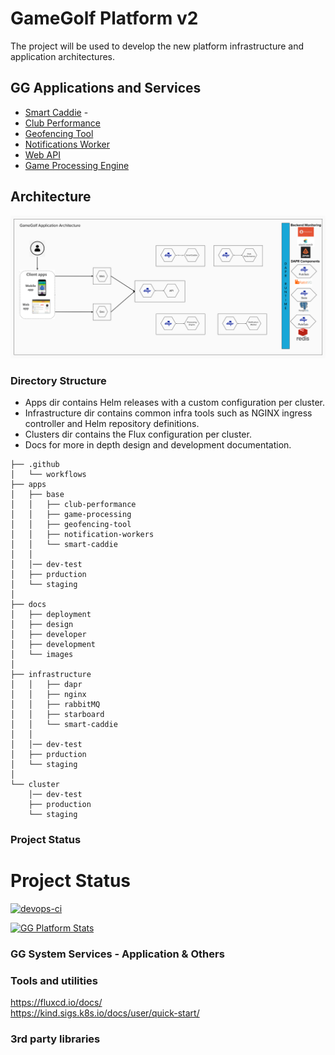 # GameGolf Platform v2
The project will be used to develop the new platform infrastructure and application architectures.

## GG Applications and Services
- [Smart Caddie](/docs/development/SMARTCADDIE.md) - 
- [Club Performance](/docs/development/CLUBPERFORMANCE.md)
- [Geofencing Tool](/docs/development/GEOFENCINGTOOL.md)
- [Notifications Worker](/docs/development/NOTIFICATIONWORKER.md)
- [Web API](/docs/development/WEBAPI.md)
- [Game Processing Engine](/docs/development/GAMEPROCESSINGENGINE.md)

## Architecture
![GG Platform Application Services](/docs/images/readme/game-golf-application-architecture.png?raw=true)
### Directory Structure
- Apps dir contains Helm releases with a custom configuration per cluster.
- Infrastructure dir contains common infra tools such as NGINX ingress controller and Helm repository definitions.
- Clusters dir contains the Flux configuration per cluster.
- Docs for more in depth design and development documentation.

```
├── .github
│   └── workflows
├── apps  
│   ├── base  
│   │   ├── club-performance  
│   │   ├── game-processing  
│   │   ├── geofencing-tool  
│   │   ├── notification-workers  
│   │   └── smart-caddie  
│   │ 
│   │── dev-test  
│   ├── prduction  
│   └── staging    
│         
├── docs  
│   ├── deployment  
│   ├── design  
│   ├── developer  
│   ├── development 
│   └── images 
│
├── infrastructure  
│   │   ├── dapr  
│   │   ├── nginx  
│   │   ├── rabbitMQ  
│   │   ├── starboard  
│   │   └── smart-caddie  
│   │ 
│   │── dev-test  
│   ├── prduction  
│   └── staging 
│   
└── cluster  
    │── dev-test  
    ├── production  
    └── staging 
```

### Project Status
# Project Status
[![devops-ci](https://github.com/ActivemindTechnology/gg-platform/actions/workflows/devops-ci.yaml/badge.svg?branch=joe.mcknight_feature_base-gitops-setup&event=push)](https://github.com/ActivemindTechnology/gg-platform/actions/workflows/devops-ci.yaml)

[![GG Platform Stats](https://github-readme-stats.vercel.app/api?username=mcknight-joe&theme=dark)](https://github.com/ActivemindTechnology/gg-platform)


### GG System Services - Application & Others


### Tools and utilities
https://fluxcd.io/docs/  
https://kind.sigs.k8s.io/docs/user/quick-start/  


### 3rd party libraries


